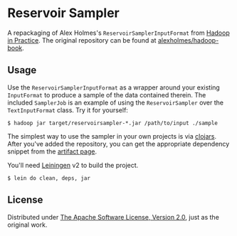# Reservoir Sampler

A repackaging of Alex Holmes's `ReservoirSamplerInputFormat` from
[Hadoop in Practice][0]. The original repository can be found at
[alexholmes/hadoop-book][1].

## Usage

Use the `ReservoirSamplerInputFormat` as a wrapper around your existing
`InputFormat` to produce a sample of the data contained therein. The
included `SamplerJob` is an example of using the `ReservoirSampler`
over the `TextInputFormat` class. Try it for yourself:

    $ hadoop jar target/reservoirsampler-*.jar /path/to/input ./sample

The simplest way to use the sampler in your own projects is via
[clojars][2]. After you've added the repository, you can get the
appropriate dependency snippet from the [artifact page][3].

You'll need [Leiningen][4] v2 to build the project.

    $ lein do clean, deps, jar

## License

Distributed under [The Apache Software License, Version 2.0][5], just
as the original work.

[0]: http://www.manning.com/holmes/
[1]: https://github.com/alexholmes/hadoop-book
[2]: https://clojars.org/
[3]: https://clojars.org/org.clojars.ndimiduk/reservoirsampler
[4]: http://leiningen.org/
[5]: http://www.apache.org/licenses/LICENSE-2.0
